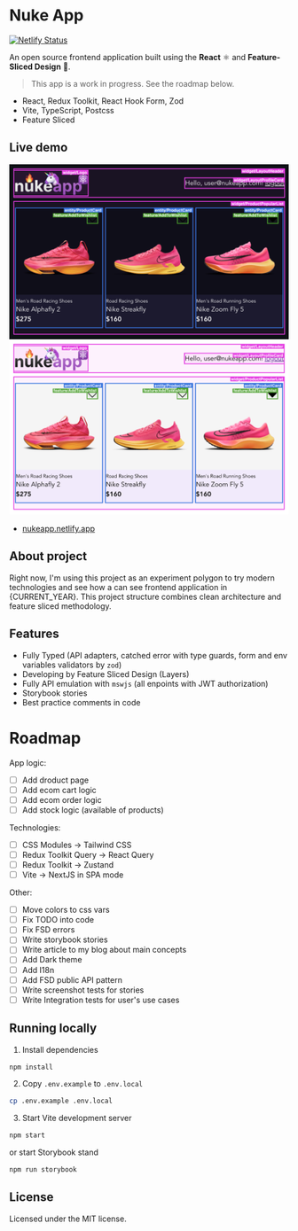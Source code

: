 # Nuke App

[![Netlify Status](https://img.shields.io/netlify/d1054c75-ff07-48af-8017-83083dc30951?style=flat&colorA=000000&colorB=000000)](https://app.netlify.com/sites/nukeapp/deploys)

An open source frontend application built using the **React** ⚛️ and **Feature-Sliced Design** 🍰.

> This app is a work in progress. See the roadmap below.

- React, Redux Toolkit, React Hook Form, Zod
- Vite, TypeScript, Postcss
- Feature Sliced

## Live demo

![](./public/preview@dark.png#gh-dark-mode-only)![](./public/preview@light.png#gh-light-mode-only)

- [nukeapp.netlify.app](https://nukeapp.netlify.app/)

## About project

Right now, I'm using this project as an experiment polygon to try modern technologies and see how a can see frontend application in {CURRENT_YEAR}. This project structure combines clean architecture and feature sliced methodology.

## Features

- Fully Typed (API adapters, catched error with type guards, form and env variables validators by `zod`)
- Developing by Feature Sliced Design (Layers)
- Fully API emulation with `mswjs` (all enpoints with JWT authorization)
- Storybook stories
- Best practice comments in code

# Roadmap

App logic:

- [ ] Add droduct page
- [ ] Add ecom cart logic
- [ ] Add ecom order logic
- [ ] Add stock logic (available of products)

Technologies:

- [ ] CSS Modules → Tailwind CSS
- [ ] Redux Toolkit Query → React Query
- [ ] Redux Toolkit → Zustand
- [ ] Vite → NextJS in SPA mode

Other:

- [ ] Move colors to css vars
- [ ] Fix TODO into code
- [ ] Fix FSD errors
- [ ] Write storybook stories
- [ ] Write article to my blog about main concepts
- [ ] Add Dark theme
- [ ] Add I18n
- [ ] Add FSD public API pattern
- [ ] Write screenshot tests for stories
- [ ] Write Integration tests for user's use cases

## Running locally

1. Install dependencies

```bash
npm install
```

2. Copy `.env.example` to `.env.local`

```bash
cp .env.example .env.local
```

3. Start Vite development server

```bash
npm start
```

or start Storybook stand

```bash
npm run storybook
```

## License

Licensed under the MIT license.
